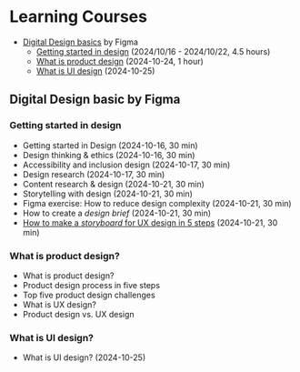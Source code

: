 # Learning Courses

- [Digital Design basics](https://www.figma.com/resource-library/design-basics/) by Figma
  - [Getting started in design](https://www.figma.com/resource-library/getting-started-in-design/) (2024/10/16 - 2024/10/22, 4.5 hours)
  - [What is product design](https://www.figma.com/resource-library/what-is-product-design/) (2024-10-24, 1 hour)
  - [What is UI design](https://www.figma.com/resource-library/what-is-ui-design/) (2024-10-25)

## Digital Design basic by Figma

### Getting started in design

- Getting started in Design (2024-10-16, 30 min)
- Design thinking & ethics (2024-10-16, 30 min)
- Accessibility and inclusion design (2024-10-17, 30 min)
- Design research (2024-10-17, 30 min)
- Content research & design (2024-10-21, 30 min)
- Storytelling with design (2024-10-21, 30 min)
- Figma exercise: How to reduce design complexity (2024-10-21, 30 min)
- How to create a *design brief* (2024-10-21, 30 min)
- [How to make a *storyboard* for UX design in 5 steps](https://www.figma.com/resource-library/how-to-create-a-ux-storyboard/) (2024-10-21, 30 min)

### What is product design?

- What is product design?
- Product design process in five steps
- Top five product design challenges
- What is UX design?
- Product design vs. UX design

### What is UI design?

- What is UI design? (2024-10-25)